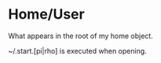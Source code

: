 # Home/User

What appears in the root of my home object.

~/.start.[pi|rho] is executed when opening.


